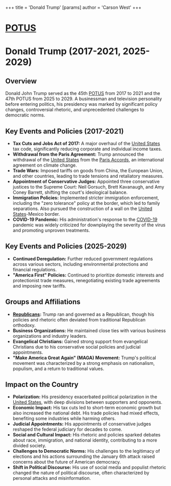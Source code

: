 +++
 title = 'Donald Trump'
[params]
	author = 'Carson West'
+++
# [POTUS](./../potus/)
# Donald Trump (2017-2021, 2025-2029)

## Overview

Donald John Trump served as the 45th [POTUS](./../potus/) from 2017 to 2021 and the 47th POTUS from 2025 to 2029. A businessman and television personality before entering politics, his presidency was marked by significant policy changes, controversial rhetoric, and unprecedented challenges to democratic norms.

## Key Events and Policies (2017-2021)

*   **Tax Cuts and Jobs Act of 2017:** A major overhaul of the [United States](./../united-states/) tax code, significantly reducing corporate and individual income taxes.
*   **Withdrawal from the Paris Agreement:** Trump announced the withdrawal of the [United States](./../united-states/) from the [Paris Accords](./../paris-accords/), an international agreement on climate change.
*   **Trade Wars:** Imposed tariffs on goods from China, the European Union, and other countries, leading to trade tensions and retaliatory measures.
*   **Appointment of Conservative Judges:** Appointed three conservative justices to the Supreme Court: Neil Gorsuch, Brett Kavanaugh, and Amy Coney Barrett, shifting the court's ideological balance.
*   **Immigration Policies:** Implemented stricter immigration enforcement, including the "zero tolerance" policy at the border, which led to family separations. Also pursued the construction of a wall on the [United States](./../united-states/)-Mexico border.
*   **COVID-19 Pandemic:** His administration's response to the [COVID-19](./../covid-19/) pandemic was widely criticized for downplaying the severity of the virus and promoting unproven treatments.

## Key Events and Policies (2025-2029)

*   **Continued Deregulation:** Further reduced government regulations across various sectors, including environmental protections and financial regulations.
*   **"America First" Policies:** Continued to prioritize domestic interests and protectionist trade measures, renegotiating existing trade agreements and imposing new tariffs.

## Groups and Affiliations

*   **[Republicans](./../republicans/):** Trump ran and governed as a Republican, though his policies and rhetoric often deviated from traditional Republican orthodoxy.
*   **Business Organizations:** He maintained close ties with various business organizations and industry leaders.
*   **Evangelical Christians:** Gained strong support from evangelical Christians due to his conservative social policies and judicial appointments.
*   **"Make America Great Again" (MAGA) Movement:** Trump's political movement was characterized by a strong emphasis on nationalism, populism, and a return to traditional values.

## Impact on the Country

*   **Polarization:** His presidency exacerbated political polarization in the [United States](./../united-states/), with deep divisions between supporters and opponents.
*   **Economic Impact:** His tax cuts led to short-term economic growth but also increased the national debt. His trade policies had mixed effects, benefiting some industries while harming others.
*   **Judicial Appointments:** His appointments of conservative judges reshaped the federal judiciary for decades to come.
*   **Social and Cultural Impact:** His rhetoric and policies sparked debates about race, immigration, and national identity, contributing to a more divided society.
*   **Challenges to Democratic Norms:** His challenges to the legitimacy of elections and his actions surrounding the January 6th attack raised concerns about the future of American democracy.
*   **Shift in Political Discourse:** His use of social media and populist rhetoric changed the nature of political discourse, often characterized by personal attacks and misinformation.